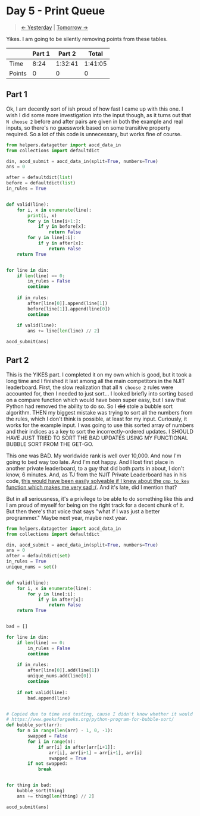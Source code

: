 # Day 5 - Print Queue

> [<- Yesterday](4.md) | [Tomorrow ->](6.md)

Yikes. I am going to be silently removing points from these tables.

|        | Part 1 | Part 2  | Total   |
|--------|--------|---------|---------|
| Time   | 8:24   | 1:32:41 | 1:41:05 |
| Points | 0      | 0       | 0       |

## Part 1

Ok, I am decently sort of ish proud of how fast I came up with this one. I wish I did some more investigation into the input though, as it turns out that `N choose 2` before and after pairs are given in both the example and real inputs, so there's no guesswork based on some transitive property required. So a lot of this code is unnecessary, but works fine of course.

```python
from helpers.datagetter import aocd_data_in
from collections import defaultdict

din, aocd_submit = aocd_data_in(split=True, numbers=True)
ans = 0

after = defaultdict(list)
before = defaultdict(list)
in_rules = True


def valid(line):
    for i, x in enumerate(line):
        print(i, x)
        for y in line[i+1:]:
            if y in before[x]:
                return False
        for y in line[:i]:
            if y in after[x]:
                return False
    return True


for line in din:
    if len(line) == 0:
        in_rules = False
        continue
    
    if in_rules:
        after[line[0]].append(line[1])
        before[line[1]].append(line[0])
        continue
    
    if valid(line):
        ans += line[len(line) // 2]

aocd_submit(ans)
```

## Part 2

This is the YIKES part. I completed it on my own which is good, but it took a long time and I finished it last among all the main competitors in the NJIT leaderboard. First, the slow realization that all `N choose 2` rules were accounted for, then I needed to just sort... I looked briefly into sorting based on a compare function which would have been super easy, but I saw that Python had removed the ability to do so. So I ~~did~~ stole a bubble sort algorithm. THEN my biggest mistake was trying to sort all the numbers from the rules, which I don't think is possible, at least for my input. Curiously, it works for the example input. I was going to use this sorted array of numbers and their indices as a key to sort the incorrectly-ordered updates. I SHOULD HAVE JUST TRIED TO SORT THE BAD UPDATES USING MY FUNCTIONAL BUBBLE SORT FROM THE GET-GO.

This one was BAD. My worldwide rank is well over 10,000. And now I'm going to bed way too late. And I'm not happy. And I lost first place in another private leaderboard, to a guy that did both parts in about, I don't know, 6 minutes. And, as TJ from the NJIT Private Leaderboard has in his code, [this would have been easily solveable if I knew about the `cmp_to_key` function which makes me very sad :(](https://github.com/TJThePiGuy/AdventOfCode/blob/main/2024/notes/05.md). And it's late, did I mention that?

But in all seriousness, it's a privilege to be able to do something like this and I am proud of myself for being on the right track for a decent chunk of it. But then there's that voice that says "what if I was just a better programmer." Maybe next year, maybe next year.

```python
from helpers.datagetter import aocd_data_in
from collections import defaultdict

din, aocd_submit = aocd_data_in(split=True, numbers=True)
ans = 0
after = defaultdict(set)
in_rules = True
unique_nums = set()


def valid(line):
    for i, x in enumerate(line):
        for y in line[:i]:
            if y in after[x]:
                return False
    return True


bad = []

for line in din:
    if len(line) == 0:
        in_rules = False
        continue
    
    if in_rules:
        after[line[0]].add(line[1])
        unique_nums.add(line[0])
        continue
    
    if not valid(line):
        bad.append(line)


# Copied due to time and testing, cause I didn't know whether it would work
# https://www.geeksforgeeks.org/python-program-for-bubble-sort/
def bubble_sort(arr):
    for n in range(len(arr) - 1, 0, -1):
        swapped = False
        for i in range(n):
            if arr[i] in after[arr[i+1]]:
                arr[i], arr[i+1] = arr[i+1], arr[i]
                swapped = True
        if not swapped:
            break


for thing in bad:
    bubble_sort(thing)
    ans += thing[len(thing) // 2]

aocd_submit(ans)
```
